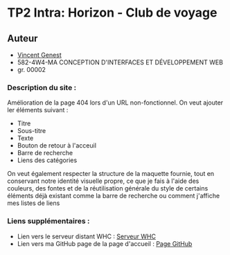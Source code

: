 # TP2 Intra: Horizon - Club de voyage

## Auteur

-   [Vincent Genest](https://github.com/vincent-genest)
-   582-4W4-MA CONCEPTION D'INTERFACES ET DÉVELOPPEMENT WEB
-   gr. 00002

### Description du site :

Amélioration de la page 404 lors d'un URL non-fonctionnel. On veut ajouter ler éléments suivant :

-   Titre
-   Sous-titre
-   Texte
-   Bouton de retour à l'acceuil
-   Barre de recherche
-   Liens des catégories

On veut également respecter la structure de la maquette fournie, tout en conservant notre identité visuelle propre, ce que je fais à l'aide des couleurs, des fontes et de la réutilisation générale du style de certains éléments déjà existant comme la barre de recherche ou comment j'affiche mes listes de liens

### Liens supplémentaires :

-   Lien vers le serveur distant WHC : [Serveur WHC](https://gftnth00.mywhc.ca/tim41/)
-   Lien vers ma GitHub page de la page d'accueil : [Page GitHub](https://vincent-genest.github.io/4w4-2024-gr2/)
